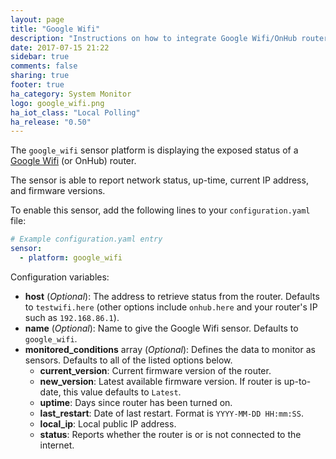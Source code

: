 ```yaml
---
layout: page
title: "Google Wifi"
description: "Instructions on how to integrate Google Wifi/OnHub routers into Home Assistant."
date: 2017-07-15 21:22
sidebar: true
comments: false
sharing: true
footer: true
ha_category: System Monitor
logo: google_wifi.png
ha_iot_class: "Local Polling"
ha_release: "0.50"
---
```



The `google_wifi` sensor platform is displaying the exposed status of a [Google Wifi](https://madeby.google.com/wifi/) (or OnHub) router.

The sensor is able to report network status, up-time, current IP address, and firmware versions.

To enable this sensor, add the following lines to your `configuration.yaml` file:

```yaml
# Example configuration.yaml entry
sensor:
  - platform: google_wifi
```

Configuration variables:

- **host** (*Optional*): The address to retrieve status from the router. Defaults to `testwifi.here` (other options include `onhub.here` and your router's IP such as `192.168.86.1`).
- **name** (*Optional*): Name to give the Google Wifi sensor. Defaults to `google_wifi`.
- **monitored_conditions** array (*Optional*): Defines the data to monitor as sensors. Defaults to all of the listed options below.
  - **current_version**: Current firmware version of the router.
  - **new_version**: Latest available firmware version. If router is up-to-date, this value defaults to `Latest`.
  - **uptime**: Days since router has been turned on.
  - **last_restart**: Date of last restart. Format is `YYYY-MM-DD HH:mm:SS`.
  - **local_ip**: Local public IP address.
  - **status**: Reports whether the router is or is not connected to the internet.

